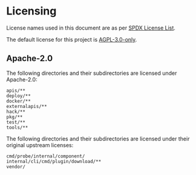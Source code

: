 # Licensing

License names used in this document are as per [SPDX License List](https://spdx.org/licenses/).

The default license for this project is [AGPL-3.0-only](LICENSE).

## Apache-2.0

The following directories and their subdirectories are licensed under Apache-2.0:

```
apis/**
deploy/**
docker/**
externalapis/**
hack/**
pkg/**
test/**
tools/**
```

The following directories and their subdirectories are licensed under their original upstream licenses:

```
cmd/probe/internal/component/
internal/cli/cmd/plugin/download/**
vendor/
```
